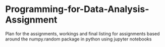 # Programming-for-Data-Analysis-Assignment
Plan for the assignments, workings and final listing for assignments based around the numpy.random package in python using jupyter notebooks
